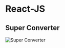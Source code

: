 # React-JS
## **Super Converter**
![Super Converter](https://github.com/ioimmini/React-JS/assets/141547885/d8c1227c-1c95-413c-96ba-2ca2511e8a8a)
